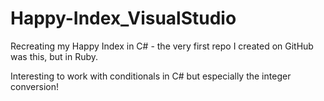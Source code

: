 # Happy-Index_VisualStudio

Recreating my Happy Index in C# - the very first repo I created on GitHub was this, but in Ruby.  

Interesting to work with conditionals in C# but especially the integer conversion!
